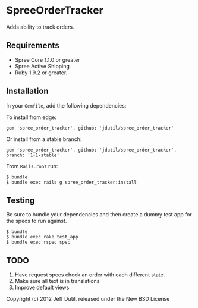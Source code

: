 SpreeOrderTracker
=================

Adds ability to track orders.

Requirements
------------

* Spree Core 1.1.0 or greater
* Spree Active Shipping
* Ruby 1.9.2 or greater.

Installation
------------

In your `Gemfile`, add the following dependencies:

To install from edge:

    gem 'spree_order_tracker', github: 'jdutil/spree_order_tracker'

Or install from a stable branch:

    gem 'spree_order_tracker', github: 'jdutil/spree_order_tracker', branch: '1-1-stable'

From `Rails.root` run:

    $ bundle
    $ bundle exec rails g spree_order_tracker:install

Testing
-------

Be sure to bundle your dependencies and then create a dummy test app for the specs to run against.

    $ bundle
    $ bundle exec rake test_app
    $ bundle exec rspec spec

TODO
----

1. Have request specs check an order with each different state.
1. Make sure all text is in translations
1. Improve default views

Copyright (c) 2012 Jeff Dutil, released under the New BSD License
